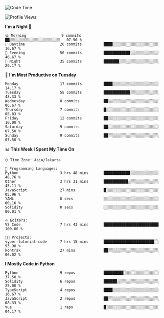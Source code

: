<!--START_SECTION:waka-->
![Code Time](http://img.shields.io/badge/Code%20Time-1%2C469%20hrs%2047%20mins-blue)

![Profile Views](http://img.shields.io/badge/Profile%20Views-4-blue)

**I'm a Night 🦉** 

```text
🌞 Morning                9 commits           ██░░░░░░░░░░░░░░░░░░░░░░░   07.50 % 
🌆 Daytime                20 commits          ████░░░░░░░░░░░░░░░░░░░░░   16.67 % 
🌃 Evening                56 commits          ████████████░░░░░░░░░░░░░   46.67 % 
🌙 Night                  35 commits          ███████░░░░░░░░░░░░░░░░░░   29.17 % 
```
📅 **I'm Most Productive on Tuesday** 

```text
Monday                   17 commits          ████░░░░░░░░░░░░░░░░░░░░░   14.17 % 
Tuesday                  58 commits          ████████████░░░░░░░░░░░░░   48.33 % 
Wednesday                8 commits           ██░░░░░░░░░░░░░░░░░░░░░░░   06.67 % 
Thursday                 7 commits           █░░░░░░░░░░░░░░░░░░░░░░░░   05.83 % 
Friday                   12 commits          ██░░░░░░░░░░░░░░░░░░░░░░░   10.00 % 
Saturday                 9 commits           ██░░░░░░░░░░░░░░░░░░░░░░░   07.50 % 
Sunday                   9 commits           ██░░░░░░░░░░░░░░░░░░░░░░░   07.50 % 
```


📊 **This Week I Spent My Time On** 

```text
🕑︎ Time Zone: Asia/Jakarta

💬 Programming Languages: 
Python                   3 hrs 48 mins       ████████████░░░░░░░░░░░░░   48.76 % 
Other                    3 hrs 31 mins       ███████████░░░░░░░░░░░░░░   45.11 % 
JavaScript               27 mins             █░░░░░░░░░░░░░░░░░░░░░░░░   05.96 % 
YAML                     0 secs              ░░░░░░░░░░░░░░░░░░░░░░░░░   00.16 % 
Solidity                 0 secs              ░░░░░░░░░░░░░░░░░░░░░░░░░   00.01 % 

🔥 Editors: 
VS Code                  7 hrs 43 mins       █████████████████████████   100.00 % 

🐱‍💻 Projects: 
vyper-tutorial-code      7 hrs 15 mins       ███████████████████████░░   93.98 % 
kontrak                  27 mins             ██░░░░░░░░░░░░░░░░░░░░░░░   06.02 % 
```

**I Mostly Code in Python** 

```text
Python                   9 repos             █████████░░░░░░░░░░░░░░░░   37.50 % 
Solidity                 6 repos             ██████░░░░░░░░░░░░░░░░░░░   25.00 % 
TypeScript               4 repos             ████░░░░░░░░░░░░░░░░░░░░░   16.67 % 
JavaScript               2 repos             ██░░░░░░░░░░░░░░░░░░░░░░░   08.33 % 
Vue                      1 repo              █░░░░░░░░░░░░░░░░░░░░░░░░   04.17 % 
```




<!--END_SECTION:waka-->
